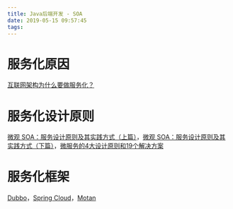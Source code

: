 ```yaml
---
title: Java后端开发 - SOA
date: 2019-05-15 09:57:45
tags:
---
```


# 服务化原因

[互联网架构为什么要做服务化？](http://zhuanlan.51cto.com/art/201609/517782.htm)

# 服务化设计原则

[微观 SOA：服务设计原则及其实践方式（上篇）](https://www.infoq.cn/article/micro-soa-1)，[微观 SOA：服务设计原则及其实践方式（下篇）](https://www.infoq.cn/article/micro-soa-2)，[微服务的4大设计原则和19个解决方案](https://juejin.im/entry/59bf30876fb9a00a583176a1)

# 服务化框架

[Dubbo](http://dubbo.apache.org/en-us/index.html)，[Spring Cloud](https://cloud.spring.io/spring-cloud-static/Finchley.RELEASE/single/spring-cloud.html)，[Motan](https://github.com/weibocom/motan)

